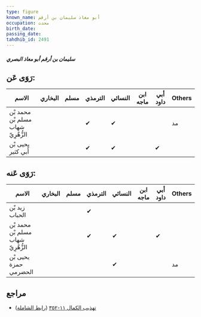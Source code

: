 ```yaml
---
type: figure
known_name: أبو معاذ سليمان بن أرقم
occupation: محدث
birth_date:
passing_date:
tahdhib_id: 2491
---
```

##### سليمان بن أرقم أبو معاذ البصري

## رَوَى عَن:
| الاسم                              | البخاري | مسلم | الترمذي | النسائي | ابن ماجه | أبي داود | Others |
| ---------------------------------- | ------- | ---- | ------- | ------- | -------- | -------- | ------ |
| محمد بْن مسلم بْن شهاب الزُّهْرِيّ |         |      | ✔       | ✔       |          |          | مد     |
| يحيى بْن أَبي كثير                 |         |      | ✔       | ✔       |          | ✔        |        |
## رَوَى عَنه:
| الاسم                              | البخاري | مسلم | الترمذي | النسائي | ابن ماجه | أبي داود | Others |
| ---------------------------------- | ------- | ---- | ------- | ------- | -------- | -------- | ------ |
| زيد بْن الحباب                     |         |      | ✔       |         |          |          |        |
| محمد بْن مسلم بْن شهاب الزُّهْرِيّ |         |      | ✔       | ✔       |          | ✔        |        |
| يحيى بْن حمزة الحضرمي              |         |      |         | ✔       |          |          | مد     |
## مراجع
- [تهذيب الكمال ١١-٣٥٢](obsidian://open?vault=Tahdhib-al-Kamal&file=Figures/٢٤٩١-سليمان%20بن%20أرقم%20أبو%20معاذ%20البصري) ([رابط الشاملة](https://shamela.ws/book/3722/5672))